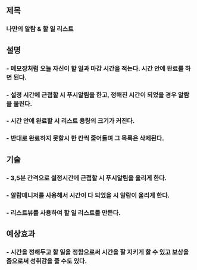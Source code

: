 ## 제목 
### 나만의 알람 & 할 일 리스트
## 설명
### - 메모장처럼 오늘 자신이 할 일과 마감 시간을 적는다. 시간 안에 완료를 하면 된다.
### - 설정 시간에 근접할 시 푸시알림을 한고, 정해진 시간이 되었을 경우 알람을 울린다.
### - 시간 안에 완료할 시 리스트 용량의 크기가 커진다.
### - 반대로 완료하지 못할시 한 칸씩 줄어들며 그 목록은 삭제된다.
## 기술
### - 3,5분 간격으로 설정시간에 근접할 시 푸시알림을 울리게 한다.
### - 알람매니저를 사용해서 시간이 다 되었을 시 알람이 울리게 한다.
### - 리스트뷰를 사용하여 할 일 리스트를 만든다.
## 예상효과
### - 시간을 정해두고 할 일을 정함으로써 시간을 잘 지키게 할 수 있고 보상을 줌으로써 성취감을 줄 수도 있다.
